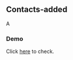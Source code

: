 ## Contacts-added

A

### Demo

Click [here]( https://gurveerkaur1.github.io/Shape-factory/) to check.




